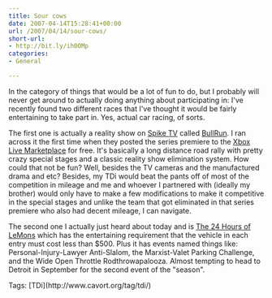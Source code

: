```yaml
---
title: Sour cows
date: 2007-04-14T15:28:41+00:00
url: /2007/04/14/sour-cows/
short-url:
- http://bit.ly/ih0OMp
categories:
- General

---
```

<div class='microid-mailto+http:sha1:785a1aca80e9cef518406b739758f753cd8a972a'>

In the category of things that would be a lot of fun to do, but I probably will never get around to actually doing anything about participating in: I've recently found two different races that I've thought it would be fairly entertaining to take part in. Yes, actual car racing, of sorts.

The first one is actually a reality show on [Spike TV](http://www.spiketv.com) called [BullRun](http://www.bullrun.com/u/page/cGlkPTM/spike_tv). I ran across it the first time when they posted the series premiere to the [Xbox Live Marketplace](http://www.xbox.com/en-US/live/marketplace/) for free. It's basically a long distance road rally with pretty crazy special stages and a classic reality show elimination system. How could that not be fun? Well, besides the TV cameras and the manufactured drama and etc? Besides, my TDi would beat the pants off of most of the competition in mileage and me and whoever I partnered with (ideally my brother) would only have to make a few modifications to make it competitive in the special stages and unlike the team that got eliminated in that series premiere who also had decent mileage, I can navigate.

The second one I actually just heard about today and is [The 24 Hours of LeMons](http://www.24hoursoflemons.com/) which has the entertaining requirement that the vehicle in each entry must cost less than $500. Plus it has events named things like: Personal-Injury-Lawyer Anti-Slalom, the Marxist-Valet Parking Challenge, and the Wide Open Throttle Rodthrowapalooza. Almost tempting to head to Detroit in September for the second event of the "season".

</div>

<div class="st-post-tags">
Tags: [TDi](http://www.cavort.org/tag/tdi/)<br />
</div>